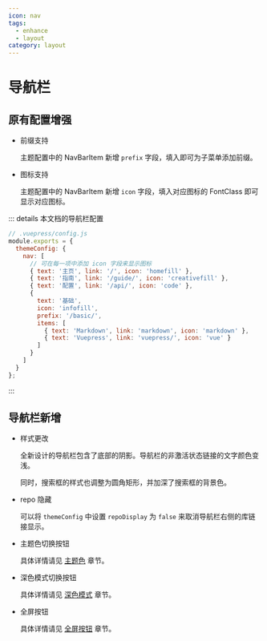 ```yaml
---
icon: nav
tags:
  - enhance
  - layout
category: layout
---
```


# 导航栏

## 原有配置增强

- 前缀支持

  主题配置中的 NavBarItem 新增 `prefix` 字段，填入即可为子菜单添加前缀。

- 图标支持

  主题配置中的 NavBarItem 新增 `icon` 字段，填入对应图标的 FontClass 即可显示对应图标。

::: details 本文档的导航栏配置

```js {4-18}
// .vuepress/config.js
module.exports = {
  themeConfig: {
    nav: [
      // 可在每一项中添加 icon 字段来显示图标
      { text: '主页', link: '/', icon: 'homefill' },
      { text: '指南', link: '/guide/', icon: 'creativefill' },
      { text: '配置', link: '/api/', icon: 'code' },
      {
        text: '基础',
        icon: 'infofill',
        prefix: '/basic/',
        items: [
          { text: 'Markdown', link: 'markdown', icon: 'markdown' },
          { text: 'Vuepress', link: 'vuepress/', icon: 'vue' }
        ]
      }
    ]
  }
};
```

:::

## 导航栏新增

- 样式更改

  全新设计的导航栏包含了底部的阴影。导航栏的非激活状态链接的文字颜色变浅。

  同时，搜索框的样式也调整为圆角矩形，并加深了搜索框的背景色。

- repo 隐藏

  可以将 `themeConfig` 中设置 `repoDisplay` 为 `false` 来取消导航栏右侧的库链接显示。

- 主题色切换按钮

  具体详情请见 [主题色](../feature/themecolor.md) 章节。

- 深色模式切换按钮

  具体详情请见 [深色模式](../feature/darkmode.md) 章节。

- 全屏按钮

  具体详情请见 [全屏按钮](../feature/fullscreen.md) 章节。
